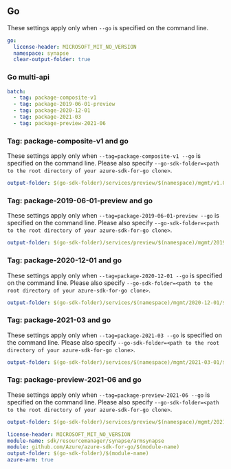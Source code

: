 ## Go

These settings apply only when `--go` is specified on the command line.

``` yaml $(go) && !$(track2)
go:
  license-header: MICROSOFT_MIT_NO_VERSION
  namespace: synapse
  clear-output-folder: true
```

### Go multi-api

``` yaml $(go) && !$(track2) && $(multiapi)
batch:
  - tag: package-composite-v1
  - tag: package-2019-06-01-preview
  - tag: package-2020-12-01
  - tag: package-2021-03
  - tag: package-preview-2021-06
```

### Tag: package-composite-v1 and go

These settings apply only when `--tag=package-composite-v1 --go` is specified on the command line.
Please also specify `--go-sdk-folder=<path to the root directory of your azure-sdk-for-go clone>`.

``` yaml $(tag) == 'package-composite-v1' && $(go)
output-folder: $(go-sdk-folder)/services/preview/$(namespace)/mgmt/v1.0/$(namespace)
```

### Tag: package-2019-06-01-preview and go

These settings apply only when `--tag=package-2019-06-01-preview --go` is specified on the command line.
Please also specify `--go-sdk-folder=<path to the root directory of your azure-sdk-for-go clone>`.

``` yaml $(tag) == 'package-2019-06-01-preview' && $(go)
output-folder: $(go-sdk-folder)/services/preview/$(namespace)/mgmt/2019-06-01-preview/$(namespace)
```

### Tag: package-2020-12-01 and go

These settings apply only when `--tag=package-2020-12-01 --go` is specified on the command line.
Please also specify `--go-sdk-folder=<path to the root directory of your azure-sdk-for-go clone>`.

``` yaml $(tag) == 'package-2020-12-01' && $(go)
output-folder: $(go-sdk-folder)/services/$(namespace)/mgmt/2020-12-01/$(namespace)
```

### Tag: package-2021-03 and go

These settings apply only when `--tag=package-2021-03 --go` is specified on the command line.
Please also specify `--go-sdk-folder=<path to the root directory of your azure-sdk-for-go clone>`.

``` yaml $(tag) == 'package-2021-03' && $(go)
output-folder: $(go-sdk-folder)/services/$(namespace)/mgmt/2021-03-01/$(namespace)
```

### Tag: package-preview-2021-06 and go

These settings apply only when `--tag=package-preview-2021-06 --go` is specified on the command line.
Please also specify `--go-sdk-folder=<path to the root directory of your azure-sdk-for-go clone>`.

``` yaml $(tag) == 'package-preview-2021-06' && $(go)
output-folder: $(go-sdk-folder)/services/preview/$(namespace)/mgmt/2021-06-01-preview/$(namespace)
```
```yaml $(go) && $(track2)
license-header: MICROSOFT_MIT_NO_VERSION
module-name: sdk/resourcemanager/synapse/armsynapse
module: github.com/Azure/azure-sdk-for-go/$(module-name)
output-folder: $(go-sdk-folder)/$(module-name)
azure-arm: true
```

